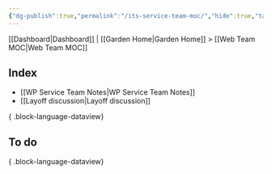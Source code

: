 ```yaml
---
{"dg-publish":true,"permalink":"/its-service-team-moc/","hide":true,"tags":["WordPress","work"],"created":"2024-08-19T11:17:25.277-07:00","updated":"2024-09-19T09:03:11.338-07:00"}
---
```


[[Dashboard\|Dashboard]] | [[Garden Home\|Garden Home]] > [[Web Team MOC\|Web Team MOC]]

## Index

- [[WP Service Team Notes\|WP Service Team Notes]]
- [[Layoff discussion\|Layoff discussion]]

{ .block-language-dataview}

## To do


{ .block-language-dataview}
